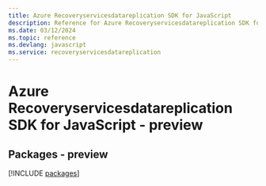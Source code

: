 ```yaml
---
title: Azure Recoveryservicesdatareplication SDK for JavaScript
description: Reference for Azure Recoveryservicesdatareplication SDK for JavaScript
ms.date: 03/12/2024
ms.topic: reference
ms.devlang: javascript
ms.service: recoveryservicesdatareplication
---
```

# Azure Recoveryservicesdatareplication SDK for JavaScript - preview
## Packages - preview
[!INCLUDE [packages](recoveryservicesdatareplication-index.md)]